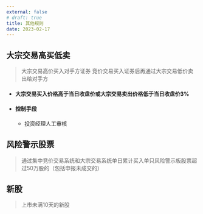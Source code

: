 ```yaml
---
external: false
# draft: true
title: 其他规则
date: 2023-02-17
---
```


## 大宗交易高买低卖

> 大宗交易高价买入对手方证券
> 竞价交易买入证券后再通过大宗交易低价卖出给对手方

- #### 大宗交易买入价格高于当日收盘价或大宗交易卖出价格低于当日收盘价3%
- #### 控制手段
  - 投资经理人工审核

## 风险警示股票

>通过集中竞价交易系统和大宗交易系统单日累计买入单只风险警示板股票超过50万股的（包括申报未成交的）

## 新股

> 上市未满10天的新股